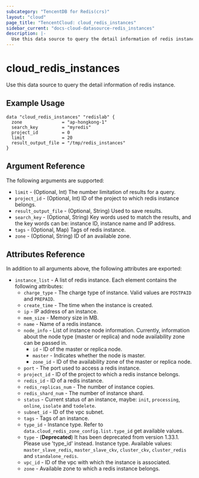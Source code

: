 ```yaml
---
subcategory: "TencentDB for Redis(crs)"
layout: "cloud"
page_title: "TencentCloud: cloud_redis_instances"
sidebar_current: "docs-cloud-datasource-redis_instances"
description: |-
  Use this data source to query the detail information of redis instance.
---
```


# cloud_redis_instances

Use this data source to query the detail information of redis instance.

## Example Usage

```hcl
data "cloud_redis_instances" "redislab" {
  zone               = "ap-hongkong-1"
  search_key         = "myredis"
  project_id         = 0
  limit              = 20
  result_output_file = "/tmp/redis_instances"
}
```

## Argument Reference

The following arguments are supported:

* `limit` - (Optional, Int) The number limitation of results for a query.
* `project_id` - (Optional, Int) ID of the project to which redis instance belongs.
* `result_output_file` - (Optional, String) Used to save results.
* `search_key` - (Optional, String) Key words used to match the results, and the key words can be: instance ID, instance name and IP address.
* `tags` - (Optional, Map) Tags of redis instance.
* `zone` - (Optional, String) ID of an available zone.

## Attributes Reference

In addition to all arguments above, the following attributes are exported:

* `instance_list` - A list of redis instance. Each element contains the following attributes:
  * `charge_type` - The charge type of instance. Valid values are `POSTPAID` and `PREPAID`.
  * `create_time` - The time when the instance is created.
  * `ip` - IP address of an instance.
  * `mem_size` - Memory size in MB.
  * `name` - Name of a redis instance.
  * `node_info` - List of instance node information. Currently, information about the node type (master or replica) and node availability zone can be passed in.
    * `id` - ID of the master or replica node.
    * `master` - Indicates whether the node is master.
    * `zone_id` - ID of the availability zone of the master or replica node.
  * `port` - The port used to access a redis instance.
  * `project_id` - ID of the project to which a redis instance belongs.
  * `redis_id` - ID of a redis instance.
  * `redis_replicas_num` - The number of instance copies.
  * `redis_shard_num` - The number of instance shard.
  * `status` - Current status of an instance, maybe: `init`, `processing`, `online`, `isolate` and `todelete`.
  * `subnet_id` - ID of the vpc subnet.
  * `tags` - Tags of an instance.
  * `type_id` - Instance type. Refer to `data.cloud_redis_zone_config.list.type_id` get available values.
  * `type` - (**Deprecated**) It has been deprecated from version 1.33.1. Please use 'type_id' instead. Instance type. Available values: `master_slave_redis`, `master_slave_ckv`, `cluster_ckv`, `cluster_redis` and `standalone_redis`.
  * `vpc_id` - ID of the vpc with which the instance is associated.
  * `zone` - Available zone to which a redis instance belongs.


